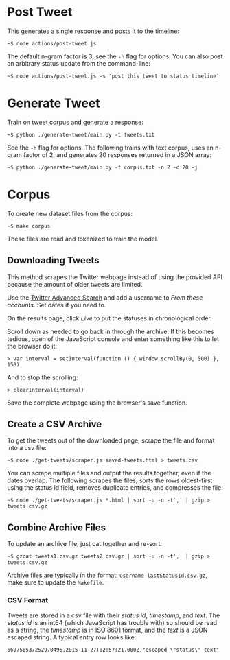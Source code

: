 # Post Tweet

This generates a single response and posts it to the timeline:

~~~
~$ node actions/post-tweet.js
~~~

The default n-gram factor is 3, see the `-h` flag for options. You can
also post an arbitrary status update from the command-line:

~~~
~$ node actions/post-tweet.js -s 'post this tweet to status timeline'
~~~

# Generate Tweet

Train on tweet corpus and generate a response:

~~~
~$ python ./generate-tweet/main.py -t tweets.txt
~~~

See the `-h` flag for options. The following trains with text corpus,
uses an n-gram factor of 2, and generates 20 responses returned in a
JSON array:

~~~
~$ python ./generate-tweet/main.py -f corpus.txt -n 2 -c 20 -j
~~~

# Corpus

To create new dataset files from the corpus:

~~~
~$ make corpus
~~~

These files are read and tokenized to train the model.

## Downloading Tweets

This method scrapes the Twitter webpage instead of using the provided
API because the amount of older tweets are limited.

Use the [Twitter Advanced Search](https://twitter.com/search-advanced)
and add a username to *From these accounts*. Set dates if you need to.

On the results page, click *Live* to put the statuses in chronological order.

Scroll down as needed to go back in through the archive. If this
becomes tedious, open of the JavaScript console and enter something
like this to let the browser do it:

~~~
> var interval = setInterval(function () { window.scrollBy(0, 500) }, 150)
~~~

And to stop the scrolling:

~~~
> clearInterval(interval)
~~~

Save the complete webpage using the browser's save function.

## Create a CSV Archive

To get the tweets out of the downloaded page, scrape the file and
format into a csv file:

~~~
~$ node ./get-tweets/scraper.js saved-tweets.html > tweets.csv
~~~

You can scrape multiple files and output the results together, even if
the dates overlap. The following scrapes the files, sorts the rows
oldest-first using the status id field, removes duplicate entries,
and compresses the file:

~~~
~$ node ./get-tweets/scraper.js *.html | sort -u -n -t',' | gzip > tweets.csv.gz
~~~

## Combine Archive Files

To update an archive file, just cat together and re-sort:

~~~
~$ gzcat tweets1.csv.gz tweets2.csv.gz | sort -u -n -t',' | gzip > tweets.csv.gz
~~~

Archive files are typically in the format:
`username-lastStatusId.csv.gz`, make sure to update the `Makefile`.

### CSV Format

Tweets are stored in a csv file with their *status id*, *timestamp*,
and *text*. The *status id* is an int64 (which JavaScript has trouble
with) so should be read as a string, the *timestamp* is in ISO 8601
format, and the *text* is a JSON escaped string. A typical entry row
looks like:

~~~
669750537252970496,2015-11-27T02:57:21.000Z,"escaped \"status\" text"
~~~
